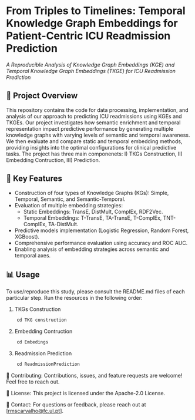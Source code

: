 # **From Triples to Timelines: Temporal Knowledge Graph Embeddings for Patient-Centric ICU Readmission Prediction** #
_A Reproducible Analysis of Knowledge Graph Embeddings (KGE) and Temporal Knowledge Graph Embeddings (TKGE) for ICU Readmission Prediction_

## **🚀 Project Overview**
This repository contains the code for data processing, implementation, and analysis of our approach to predicting ICU readmissions using KGEs and TKGEs. Our project investigates how semantic enrichment and temporal representation impact predictive performance by generating multiple knowledge graphs with varying levels of semantic and temporal awareness. We then evaluate and compare static and temporal embedding methods, providing insights into the optimal configurations for clinical predictive tasks. The project has three main componenets: I) TKGs Construction, II) Embedding Contruction, III) Prediction.


## **📌 Key Features**
- Construction of four types of Knowledge Graphs (KGs): Simple, Temporal, Semantic, and Semantic-Temporal.
- Evaluation of multiple embedding strategies:
  - Static Embeddings: TransE, DistMult, ComplEx, RDF2Vec.
  - Temporal Embeddings: T-TransE, TA-TransE, T-ComplEx, TNT-ComplEx, TA-DistMult.
- Predictive models implementation (Logistic Regression, Random Forest, XGBoost).
- Comprehensive performance evaluation using accuracy and ROC AUC.
- Enabling analysis of embedding strategies across semantic and temporal axes.

## **📊 Usage**

To use/reproduce this study, please consult the README.md files of each particular step. 
Run the resources in the following order:
1. TKGs Construction
````python
    cd TKG construction
````   
2. Embedding Contruction
````python
    cd Embedings
````   
3. Readmission Prediction
````python
    cd ReadmissionPrediction
````  

🤝 Contributing: 
Contributions, issues, and feature requests are welcome! Feel free to reach out.

📜 License: 
This project is licensed under the Apache-2.0 License.

📧 Contact: 
For questions or feedback, please reach out at [rmscarvalho@fc.ul.pt].